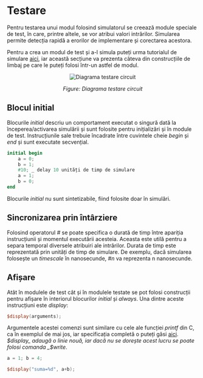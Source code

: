 # Testare

Pentru testarea unui modul folosind simulatorul se creează module speciale de test, în care, printre altele, se vor atribui valori intrărilor. Simularea permite detecția rapidă a erorilor de implementare și corectarea acestora. 

Pentru a crea un modul de test și a-l simula puteți urma tutorialul de simulare [aici](https://cs-pub-ro.github.io/computer-architecture/Tutoriale/Simulare%20Vivado/), iar această secțiune va prezenta câteva din construcțiile de limbaj pe care le puteți folosi într-un astfel de modul. 


<div align="center">

![Diagrama testare circuit](../media/circuit_tb.png)

_Figure: Diagrama testare circuit_

</div>

## Blocul initial


Blocurile _initial_ descriu un comportament executat o singură dată la începerea/activarea simulării și sunt folosite pentru inițializări și în module de test. Instrucțiunile sale trebuie încadrate între cuvintele cheie _begin_ și _end_ și sunt executate secvențial.

```verilog
initial begin 
    a = 0; 
    b = 1; 
    #10; _ delay 10 unități de timp de simulare 
    a = 1; 
    b = 0; 
end 
```

Blocurile _initial_ nu sunt sintetizabile, fiind folosite doar în simulări.


## Sincronizarea prin întârziere


Folosind operatorul _#_ se poate specifica o durată de timp între apariția instrucțiunii și momentul executării acesteia. Aceasta este utilă pentru a separa temporal diversele atribuiri ale intrărilor. Durata de timp este reprezentată prin unități de timp de simulare. De exemplu, dacă simularea folosește un _timescale_ în nanosecunde, _#n_ va reprezenta n nanosecunde.


## Afișare


Atât în modulele de test cât și în modulele testate se pot folosi construcții pentru afișare în interiorul blocurilor _initial_ și _always_. Una dintre aceste instrucțiuni este _display_:

```verilog
$display(arguments);
```

Argumentele acestei comenzi sunt similare cu cele ale funcției _printf_ din C, ca în exemplul de mai jos, iar specificația completă o puteți găsi [aici](https://www.chipverify.com/verilog/verilog-display-tasks). _$display_ adaugă o linie nouă, iar dacă nu se dorește acest lucru se poate folosi comanda _$write_. 

```verilog
a = 1; b = 4;

$display("suma=%d", a+b);
```
